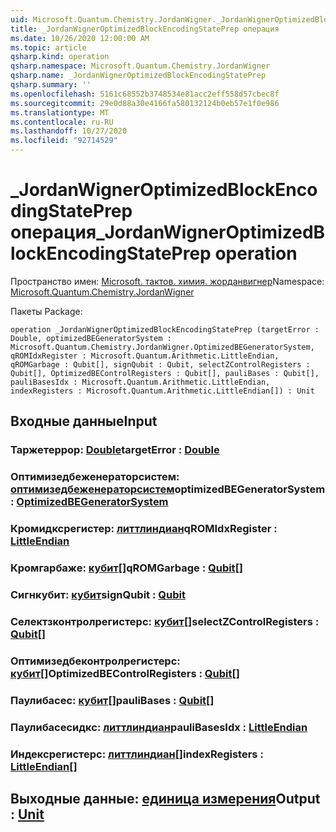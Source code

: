 ```yaml
---
uid: Microsoft.Quantum.Chemistry.JordanWigner._JordanWignerOptimizedBlockEncodingStatePrep
title: _JordanWignerOptimizedBlockEncodingStatePrep операция
ms.date: 10/26/2020 12:00:00 AM
ms.topic: article
qsharp.kind: operation
qsharp.namespace: Microsoft.Quantum.Chemistry.JordanWigner
qsharp.name: _JordanWignerOptimizedBlockEncodingStatePrep
qsharp.summary: ''
ms.openlocfilehash: 5161c68552b3748534e81acc2eff558d57cbec8f
ms.sourcegitcommit: 29e0d88a30e4166fa580132124b0eb57e1f0e986
ms.translationtype: MT
ms.contentlocale: ru-RU
ms.lasthandoff: 10/27/2020
ms.locfileid: "92714529"
---
```

# <a name="_jordanwigneroptimizedblockencodingstateprep-operation"></a><span data-ttu-id="7e4e9-102">_JordanWignerOptimizedBlockEncodingStatePrep операция</span><span class="sxs-lookup"><span data-stu-id="7e4e9-102">_JordanWignerOptimizedBlockEncodingStatePrep operation</span></span>

<span data-ttu-id="7e4e9-103">Пространство имен: [Microsoft. тактов. химия. жорданвигнер](xref:Microsoft.Quantum.Chemistry.JordanWigner)</span><span class="sxs-lookup"><span data-stu-id="7e4e9-103">Namespace: [Microsoft.Quantum.Chemistry.JordanWigner](xref:Microsoft.Quantum.Chemistry.JordanWigner)</span></span>

<span data-ttu-id="7e4e9-104">Пакеты [](https://nuget.org/packages/)</span><span class="sxs-lookup"><span data-stu-id="7e4e9-104">Package: [](https://nuget.org/packages/)</span></span>




```qsharp
operation _JordanWignerOptimizedBlockEncodingStatePrep (targetError : Double, optimizedBEGeneratorSystem : Microsoft.Quantum.Chemistry.JordanWigner.OptimizedBEGeneratorSystem, qROMIdxRegister : Microsoft.Quantum.Arithmetic.LittleEndian, qROMGarbage : Qubit[], signQubit : Qubit, selectZControlRegisters : Qubit[], OptimizedBEControlRegisters : Qubit[], pauliBases : Qubit[], pauliBasesIdx : Microsoft.Quantum.Arithmetic.LittleEndian, indexRegisters : Microsoft.Quantum.Arithmetic.LittleEndian[]) : Unit
```


## <a name="input"></a><span data-ttu-id="7e4e9-105">Входные данные</span><span class="sxs-lookup"><span data-stu-id="7e4e9-105">Input</span></span>

### <a name="targeterror--double"></a><span data-ttu-id="7e4e9-106">Таржетеррор: [Double](xref:microsoft.quantum.lang-ref.double)</span><span class="sxs-lookup"><span data-stu-id="7e4e9-106">targetError : [Double](xref:microsoft.quantum.lang-ref.double)</span></span>




### <a name="optimizedbegeneratorsystem--optimizedbegeneratorsystem"></a><span data-ttu-id="7e4e9-107">Оптимизедбеженераторсистем: [оптимизедбеженераторсистем](xref:Microsoft.Quantum.Chemistry.JordanWigner.OptimizedBEGeneratorSystem)</span><span class="sxs-lookup"><span data-stu-id="7e4e9-107">optimizedBEGeneratorSystem : [OptimizedBEGeneratorSystem](xref:Microsoft.Quantum.Chemistry.JordanWigner.OptimizedBEGeneratorSystem)</span></span>




### <a name="qromidxregister--littleendian"></a><span data-ttu-id="7e4e9-108">Кромидксрегистер: [литтлиндиан](xref:Microsoft.Quantum.Arithmetic.LittleEndian)</span><span class="sxs-lookup"><span data-stu-id="7e4e9-108">qROMIdxRegister : [LittleEndian](xref:Microsoft.Quantum.Arithmetic.LittleEndian)</span></span>




### <a name="qromgarbage--qubit"></a><span data-ttu-id="7e4e9-109">Кромгарбаже: [кубит](xref:microsoft.quantum.lang-ref.qubit)[]</span><span class="sxs-lookup"><span data-stu-id="7e4e9-109">qROMGarbage : [Qubit](xref:microsoft.quantum.lang-ref.qubit)[]</span></span>




### <a name="signqubit--qubit"></a><span data-ttu-id="7e4e9-110">Сигнкубит: [кубит](xref:microsoft.quantum.lang-ref.qubit)</span><span class="sxs-lookup"><span data-stu-id="7e4e9-110">signQubit : [Qubit](xref:microsoft.quantum.lang-ref.qubit)</span></span>




### <a name="selectzcontrolregisters--qubit"></a><span data-ttu-id="7e4e9-111">Селектзконтролрегистерс: [кубит](xref:microsoft.quantum.lang-ref.qubit)[]</span><span class="sxs-lookup"><span data-stu-id="7e4e9-111">selectZControlRegisters : [Qubit](xref:microsoft.quantum.lang-ref.qubit)[]</span></span>




### <a name="optimizedbecontrolregisters--qubit"></a><span data-ttu-id="7e4e9-112">Оптимизедбеконтролрегистерс: [кубит](xref:microsoft.quantum.lang-ref.qubit)[]</span><span class="sxs-lookup"><span data-stu-id="7e4e9-112">OptimizedBEControlRegisters : [Qubit](xref:microsoft.quantum.lang-ref.qubit)[]</span></span>




### <a name="paulibases--qubit"></a><span data-ttu-id="7e4e9-113">Паулибасес: [кубит](xref:microsoft.quantum.lang-ref.qubit)[]</span><span class="sxs-lookup"><span data-stu-id="7e4e9-113">pauliBases : [Qubit](xref:microsoft.quantum.lang-ref.qubit)[]</span></span>




### <a name="paulibasesidx--littleendian"></a><span data-ttu-id="7e4e9-114">Паулибасесидкс: [литтлиндиан](xref:Microsoft.Quantum.Arithmetic.LittleEndian)</span><span class="sxs-lookup"><span data-stu-id="7e4e9-114">pauliBasesIdx : [LittleEndian](xref:Microsoft.Quantum.Arithmetic.LittleEndian)</span></span>




### <a name="indexregisters--littleendian"></a><span data-ttu-id="7e4e9-115">Индексрегистерс: [литтлиндиан](xref:Microsoft.Quantum.Arithmetic.LittleEndian)[]</span><span class="sxs-lookup"><span data-stu-id="7e4e9-115">indexRegisters : [LittleEndian](xref:Microsoft.Quantum.Arithmetic.LittleEndian)[]</span></span>





## <a name="output--unit"></a><span data-ttu-id="7e4e9-116">Выходные данные: [единица измерения](xref:microsoft.quantum.lang-ref.unit)</span><span class="sxs-lookup"><span data-stu-id="7e4e9-116">Output : [Unit](xref:microsoft.quantum.lang-ref.unit)</span></span>

